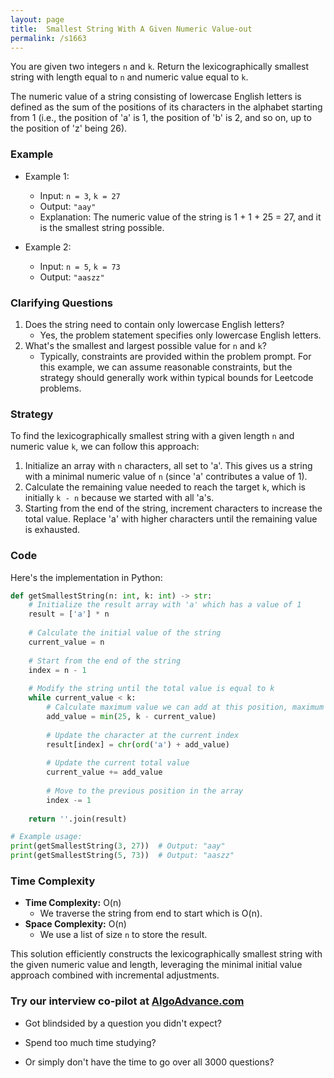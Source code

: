 ```yaml
---
layout: page
title:  Smallest String With A Given Numeric Value-out
permalink: /s1663
---
```

You are given two integers `n` and `k`. Return the lexicographically smallest string with length equal to `n` and numeric value equal to `k`.

The numeric value of a string consisting of lowercase English letters is defined as the sum of the positions of its characters in the alphabet starting from 1 (i.e., the position of 'a' is 1, the position of 'b' is 2, and so on, up to the position of 'z' being 26).

### Example
- Example 1:
    - Input: `n = 3`, `k = 27`
    - Output: `"aay"`
    - Explanation: The numeric value of the string is 1 + 1 + 25 = 27, and it is the smallest string possible.
  
- Example 2:
    - Input: `n = 5`, `k = 73`
    - Output: `"aaszz"`

### Clarifying Questions
1. Does the string need to contain only lowercase English letters?
   - Yes, the problem statement specifies only lowercase English letters.
2. What's the smallest and largest possible value for `n` and `k`?
   - Typically, constraints are provided within the problem prompt. For this example, we can assume reasonable constraints, but the strategy should generally work within typical bounds for Leetcode problems.

### Strategy
To find the lexicographically smallest string with a given length `n` and numeric value `k`, we can follow this approach:

1. Initialize an array with `n` characters, all set to 'a'. This gives us a string with a minimal numeric value of `n` (since 'a' contributes a value of 1).
2. Calculate the remaining value needed to reach the target `k`, which is initially `k - n` because we started with all 'a's.
3. Starting from the end of the string, increment characters to increase the total value. Replace 'a' with higher characters until the remaining value is exhausted.

### Code
Here's the implementation in Python:

```python
def getSmallestString(n: int, k: int) -> str:
    # Initialize the result array with 'a' which has a value of 1
    result = ['a'] * n
    
    # Calculate the initial value of the string
    current_value = n
    
    # Start from the end of the string
    index = n - 1
    
    # Modify the string until the total value is equal to k
    while current_value < k:
        # Calculate maximum value we can add at this position, maximum is 25 ('z' - 'a')
        add_value = min(25, k - current_value)
        
        # Update the character at the current index
        result[index] = chr(ord('a') + add_value)
        
        # Update the current total value
        current_value += add_value
        
        # Move to the previous position in the array
        index -= 1
    
    return ''.join(result)

# Example usage:
print(getSmallestString(3, 27))  # Output: "aay"
print(getSmallestString(5, 73))  # Output: "aaszz"
```

### Time Complexity
- **Time Complexity:** O(n) 
  - We traverse the string from end to start which is O(n).
- **Space Complexity:** O(n)
  - We use a list of size `n` to store the result.

This solution efficiently constructs the lexicographically smallest string with the given numeric value and length, leveraging the minimal initial value approach combined with incremental adjustments.


### Try our interview co-pilot at [AlgoAdvance.com](https://algoAdvance.com)

- Got blindsided by a question you didn't expect?

- Spend too much time studying?

- Or simply don't have the time to go over all 3000 questions?

